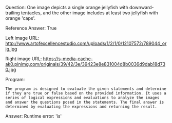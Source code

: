 Question: One image depicts a single orange jellyfish with downward-trailing tentacles, and the other image includes at least two jellyfish with orange 'caps'.

Reference Answer: True

Left image URL: http://www.artofexcellencestudio.com/uploads/1/2/1/0/12107572/789044_orig.jpg

Right image URL: https://s-media-cache-ak0.pinimg.com/originals/39/42/3e/39423e8e831004d8b0036d9dab18d730.jpg

Program:

```
The program is designed to evaluate the given statements and determine if they are true or false based on the provided information. It uses a series of logical expressions and evaluations to analyze the images and answer the questions posed in the statements. The final answer is determined by evaluating the expressions and returning the result.
```
Answer: Runtime error: 'is'

